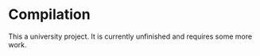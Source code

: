 <h1>Compilation</h1>

This a university project. It is currently unfinished and requires some more work.
